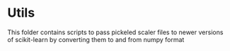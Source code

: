 # Utils

This folder contains scripts to pass pickeled scaler files to newer versions of scikit-learn by converting them to and from numpy format